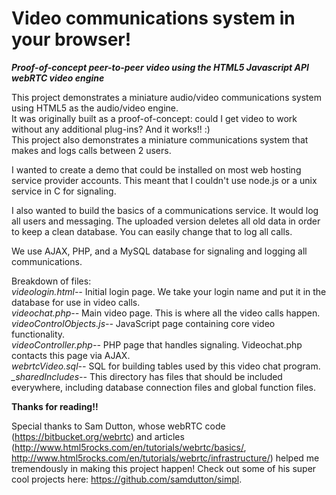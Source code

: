 Video communications system in your browser!
============

**_Proof-of-concept peer-to-peer video using the HTML5 Javascript API webRTC video engine_**

This project demonstrates a miniature audio/video communications system using HTML5 as the audio/video engine.  
It was originally built as a proof-of-concept: could I get video to work without any additional plug-ins? And it works!! :)  
This project also demonstrates a miniature communications system that makes and logs calls between 2 users.

I wanted to create a demo that could be installed on most web hosting service provider accounts. This meant that I couldn't use node.js or a unix service in C for signaling.

I also wanted to build the basics of a communications service. It would log all users and messaging. The uploaded version deletes all old data in order to keep a clean database. You can easily change that to log all calls.

We use AJAX, PHP, and a MySQL database for signaling and logging all communications.

Breakdown of files:  
*videologin.html--*	Initial login page. We take your login name and put it in the database for use in video calls.  
*videochat.php--*		Main video page. This is where all the video calls happen.  
*videoControlObjects.js--*	JavaScript page containing core video functionality.  
*videoController.php--*		PHP page that handles signaling. Videochat.php contacts this page via AJAX.  
*webrtcVideo.sql--*			SQL for building tables used by this video chat program.  
*_sharedIncludes--*			This directory has files that should be included everywhere, including database connection files and global function files.

**Thanks for reading!!**

Special thanks to Sam Dutton, whose webRTC code (https://bitbucket.org/webrtc) and articles (http://www.html5rocks.com/en/tutorials/webrtc/basics/, http://www.html5rocks.com/en/tutorials/webrtc/infrastructure/) helped me tremendously in making this project happen! Check out some of his super cool projects here: https://github.com/samdutton/simpl.